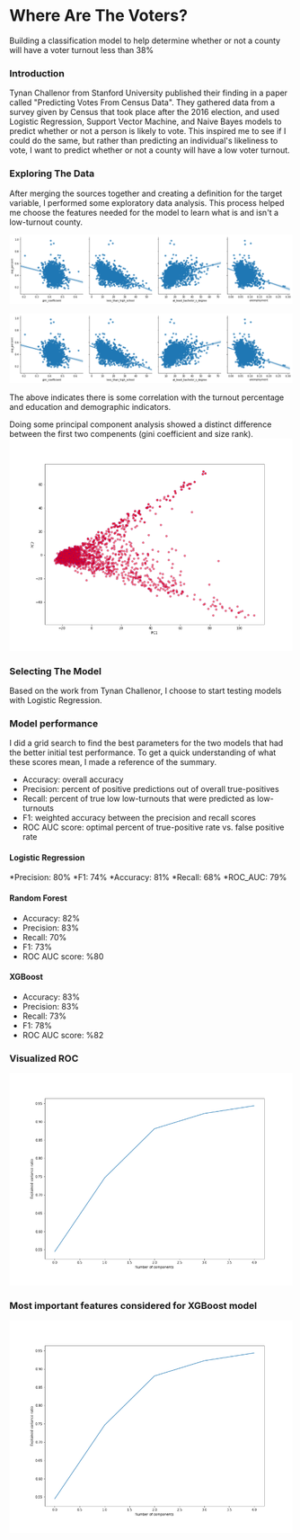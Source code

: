 # Where Are The Voters?
 Building a classification model to help determine whether or not a county will have a voter turnout less than 38%

### Introduction
Tynan Challenor from Stanford University published their finding in a paper called "Predicting Votes From Census Data". They gathered data from a survey given by Census that took place after the 2016 election, and used Logistic Regression, Support Vector Machine, and Naive Bayes models to predict whether or not a person is likely to vote. This inspired me to see if I could do the same, but rather than predicting an individual's likeliness to vote, I want to predict whether or not a county will have a low voter turnout.

### Exploring The Data
After merging the sources together and creating a definition for  the target variable, I performed some exploratory data analysis. This process helped me choose the features needed for the model to learn what is and isn't a low-turnout county.

![pairplot](https://github.com/xxristoskk/where-are-missing-voters/blob/master/visuals/pairplot2.png)

![pairplot](https://github.com/xxristoskk/where-are-missing-voters/blob/master/visuals/pairplot2.png)

The above indicates there is some correlation with the turnout percentage and education and demographic indicators.

Doing some principal component analysis showed a distinct difference between the first two compenents (gini coefficient and size rank).
![PCA scatter plot](https://github.com/xxristoskk/where-are-missing-voters/blob/master/visuals/scatter_pca.png)

### Selecting The Model
Based on the work from Tynan Challenor, I choose to start testing models with Logistic Regression.

### Model performance
I did a grid search to find the best parameters for the two models that had the better initial test performance. To get a quick understanding of what these scores mean, I made a reference of the summary.

* Accuracy: overall accuracy
* Precision: percent of positive predictions out of overall true-positives
* Recall: percent of true low low-turnouts that were predicted as low-turnouts
* F1: weighted accuracy between the precision and recall scores
* ROC AUC score: optimal percent of true-positive rate vs. false positive rate

#### Logistic Regression
  *Precision: 80%
  *F1: 74%
  *Accuracy: 81%
  *Recall: 68%
  *ROC_AUC: 79%

#### Random Forest
  * Accuracy: 82%
  * Precision: 83%
  * Recall: 70%
  * F1: 73%
  * ROC AUC score: %80

#### XGBoost
  * Accuracy: 83%
  * Precision: 83%
  * Recall: 73%
  * F1: 78%
  * ROC AUC score: %82

### Visualized ROC
![img](https://github.com/xxristoskk/where-are-missing-voters/blob/master/visuals/roc_curve.png)

### Most important features considered for XGBoost model
![img](https://github.com/xxristoskk/where-are-missing-voters/blob/master/visuals/important_feats.png)

